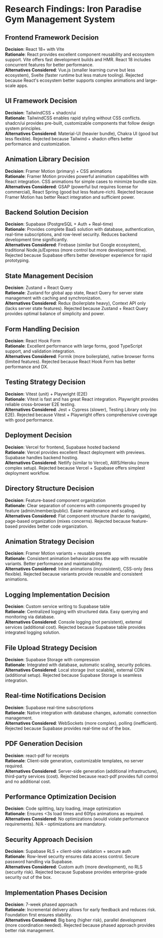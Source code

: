 # Research Findings: Iron Paradise Gym Management System

## Frontend Framework Decision
**Decision**: React 18+ with Vite  
**Rationale**: React provides excellent component reusability and ecosystem support. Vite offers fast development builds and HMR. React 18 includes concurrent features for better performance.  
**Alternatives Considered**: Vue.js (smaller learning curve but less ecosystem), Svelte (faster runtime but less mature tooling). Rejected because React's ecosystem better supports complex animations and large-scale apps.

## UI Framework Decision
**Decision**: TailwindCSS + shadcn/ui  
**Rationale**: TailwindCSS enables rapid styling without CSS conflicts. shadcn/ui provides pre-built, customizable components that follow design system principles.  
**Alternatives Considered**: Material-UI (heavier bundle), Chakra UI (good but less flexible). Rejected because Tailwind + shadcn offers better performance and customization.

## Animation Library Decision
**Decision**: Framer Motion (primary) + CSS animations  
**Rationale**: Framer Motion provides powerful animation capabilities with React integration. CSS animations for simple cases to minimize bundle size.  
**Alternatives Considered**: GSAP (powerful but requires license for commercial), React Spring (good but less feature-rich). Rejected because Framer Motion has better React integration and sufficient power.

## Backend Solution Decision
**Decision**: Supabase (PostgreSQL + Auth + Real-time)  
**Rationale**: Provides complete BaaS solution with database, authentication, real-time subscriptions, and row-level security. Reduces backend development time significantly.  
**Alternatives Considered**: Firebase (similar but Google ecosystem), traditional Node.js/Express (more control but more development time). Rejected because Supabase offers better developer experience for rapid prototyping.

## State Management Decision
**Decision**: Zustand + React Query  
**Rationale**: Zustand for global app state, React Query for server state management with caching and synchronization.  
**Alternatives Considered**: Redux (boilerplate heavy), Context API only (lacks server state features). Rejected because Zustand + React Query provides optimal balance of simplicity and power.

## Form Handling Decision
**Decision**: React Hook Form  
**Rationale**: Excellent performance with large forms, good TypeScript support, and validation integration.  
**Alternatives Considered**: Formik (more boilerplate), native browser forms (limited features). Rejected because React Hook Form has better performance and DX.

## Testing Strategy Decision
**Decision**: Vitest (unit) + Playwright (E2E)  
**Rationale**: Vitest is fast and has great React integration. Playwright provides reliable cross-browser E2E testing.  
**Alternatives Considered**: Jest + Cypress (slower), Testing Library only (no E2E). Rejected because Vitest + Playwright offers comprehensive coverage with good performance.

## Deployment Decision
**Decision**: Vercel for frontend, Supabase hosted backend  
**Rationale**: Vercel provides excellent React deployment with previews. Supabase handles backend hosting.  
**Alternatives Considered**: Netlify (similar to Vercel), AWS/Heroku (more complex setup). Rejected because Vercel + Supabase offers simplest deployment workflow.

## Directory Structure Decision
**Decision**: Feature-based component organization  
**Rationale**: Clear separation of concerns with components grouped by feature (admin/member/public). Easier maintenance and scaling.  
**Alternatives Considered**: Flat component structure (harder to navigate), page-based organization (mixes concerns). Rejected because feature-based provides better code organization.

## Animation Strategy Decision
**Decision**: Framer Motion variants + reusable presets  
**Rationale**: Consistent animation behavior across the app with reusable variants. Better performance and maintainability.  
**Alternatives Considered**: Inline animations (inconsistent), CSS-only (less flexible). Rejected because variants provide reusable and consistent animations.

## Logging Implementation Decision
**Decision**: Custom service writing to Supabase table  
**Rationale**: Centralized logging with structured data. Easy querying and monitoring via database.  
**Alternatives Considered**: Console logging (not persistent), external services (additional cost). Rejected because Supabase table provides integrated logging solution.

## File Upload Strategy Decision
**Decision**: Supabase Storage with compression  
**Rationale**: Integrated with database, automatic scaling, security policies.  
**Alternatives Considered**: Local storage (not scalable), external CDN (additional setup). Rejected because Supabase Storage is seamless integration.

## Real-time Notifications Decision
**Decision**: Supabase real-time subscriptions  
**Rationale**: Native integration with database changes, automatic connection management.  
**Alternatives Considered**: WebSockets (more complex), polling (inefficient). Rejected because Supabase provides real-time out of the box.

## PDF Generation Decision
**Decision**: react-pdf for receipts  
**Rationale**: Client-side generation, customizable templates, no server required.  
**Alternatives Considered**: Server-side generation (additional infrastructure), third-party services (cost). Rejected because react-pdf provides full control and no additional cost.

## Performance Optimization Decision
**Decision**: Code splitting, lazy loading, image optimization  
**Rationale**: Ensures <3s load times and 60fps animations as required.  
**Alternatives Considered**: No optimizations (would violate performance requirements). N/A - optimizations are mandatory.

## Security Approach Decision
**Decision**: Supabase RLS + client-side validation + secure auth  
**Rationale**: Row-level security ensures data access control. Secure password handling via Supabase.  
**Alternatives Considered**: Custom auth (more development), no RLS (security risk). Rejected because Supabase provides enterprise-grade security out of the box.

## Implementation Phases Decision
**Decision**: 7-week phased approach  
**Rationale**: Incremental delivery allows for early feedback and reduces risk. Foundation first ensures stability.  
**Alternatives Considered**: Big bang (higher risk), parallel development (more coordination needed). Rejected because phased approach provides better risk management.
